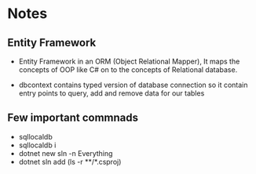 # Notes

## Entity Framework
* Entity Framework in an ORM (Object Relational Mapper), It maps the concepts of OOP like C# on to the concepts of Relational database.

* dbcontext contains typed version of database connection so it contain entry points to query, add and remove data for our tables

## Few important commnads
* sqllocaldb
* sqllocaldb i
* dotnet new sln -n Everything
* dotnet sln add (ls -r **/*.csproj)